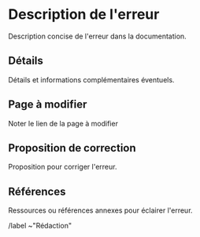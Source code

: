 # Description de l'erreur

Description concise de l'erreur dans la documentation.

## Détails

Détails et informations complémentaires éventuels.

## Page à modifier

Noter le lien de la page à modifier

## Proposition de correction

Proposition pour corriger l'erreur.

## Références

Ressources ou références annexes pour éclairer l'erreur.

/label ~"Rédaction"